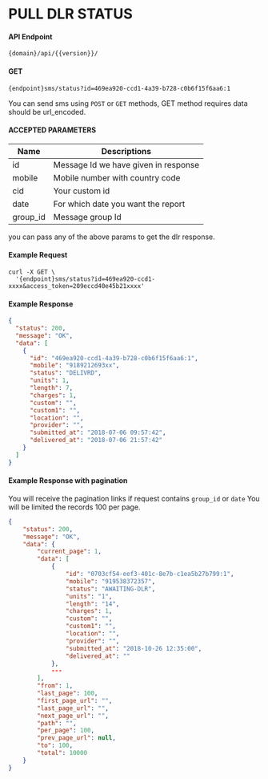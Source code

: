# PULL DLR STATUS

#### API Endpoint

```
{domain}/api/{{version}}/
```

#### GET

```
{endpoint}sms/status?id=469ea920-ccd1-4a39-b728-c0b6f15f6aa6:1
```

You can send sms using `POST` or `GET` methods, GET method requires data should be url_encoded.

#### ACCEPTED PARAMETERS

| Name     | Descriptions                         |
| -------- | ------------------------------------ |
| id       | Message Id we have given in response |
| mobile   | Mobile number with country code      |
| cid      | Your custom id                       |
| date     | For which date you want the report   |
| group_id | Message group Id                     |

you can pass any of the above params to get the dlr response.

#### Example Request

```curl
curl -X GET \
  '{endpoint}sms/status?id=469ea920-ccd1-xxxx&access_token=209eccd40e45b21xxxx'
```

#### Example Response

```json
{
  "status": 200,
  "message": "OK",
  "data": [
    {
      "id": "469ea920-ccd1-4a39-b728-c0b6f15f6aa6:1",
      "mobile": "9189212693xx",
      "status": "DELIVRD",
      "units": 1,
      "length": 7,
      "charges": 1,
      "custom": "",
      "custom1": "",
      "location": "",
      "provider": "",
      "submitted_at": "2018-07-06 09:57:42",
      "delivered_at": "2018-07-06 21:57:42"
    }
  ]
}
```

#### Example Response with pagination

You will receive the pagination links if request contains `group_id` or `date`
You will be limited the records 100 per page.

```json
{
    "status": 200,
    "message": "OK",
    "data": {
        "current_page": 1,
        "data": [
            {
                "id": "0703cf54-eef3-401c-8e7b-c1ea5b27b799:1",
                "mobile": "919538372357",
                "status": "AWAITING-DLR",
                "units": "1",
                "length": "14",
                "charges": 1,
                "custom": "",
                "custom1": "",
                "location": "",
                "provider": "",
                "submitted_at": "2018-10-26 12:35:00",
                "delivered_at": ""
            },
            ---
        ],
        "from": 1,
        "last_page": 100,
        "first_page_url": "",
        "last_page_url": "",
        "next_page_url": "",
        "path": "",
        "per_page": 100,
        "prev_page_url": null,
        "to": 100,
        "total": 10000
    }
}
```
